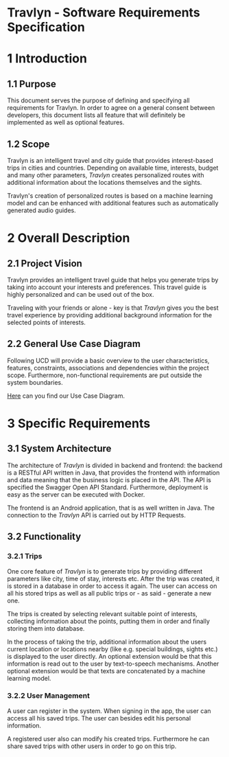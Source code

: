 # Travlyn - Software Requirements Specification

# 1 Introduction

## 1.1 Purpose

This document serves the purpose of defining and specifying all requirements for Travlyn. In order to agree on a general consent between developers, this document lists all feature that will definitely be implemented as well as optional features.

## 1.2 Scope

Travlyn is an intelligent travel and city guide that provides interest-based trips in cities and countries. Depending on available time, interests, budget and many other parameters, _Travlyn_ creates personalized routes with additional information about the locations themselves and the sights.

Travlyn's creation of personalized routes is based on a machine learning model and can be enhanced with additional features such as automatically generated audio guides.

# 2 Overall Description

## 2.1 Project Vision

Travlyn provides an intelligent travel guide that helps you generate trips by taking into account your interests and preferences. This travel guide is highly personalized and can be used out of the box.

Traveling with your friends or alone - key is that _Travlyn_ gives you the best travel experience by providing additional background information for the selected points of interests.

## 2.2 General Use Case Diagram

Following UCD will provide a basic overview to the user characteristics, features, constraints, associations and dependencies within the project scope. Furthermore, non-functional requirements are put outside the system boundaries.

[Here](ucd/UCD.pdf) can you find our Use Case Diagram.

# 3 Specific Requirements

## 3.1 System Architecture

The architecture of _Travlyn_ is divided in backend and frontend: the backend is a RESTful API written in Java, that provides the frontend with information and data meaning that the business logic is placed in the API. The API is specified the Swagger Open API Standard. Furthermore, deployment is easy as the server can be executed with Docker.

The frontend is an Android application, that is as well written in Java. The connection to the _Travlyn_ API is carried out by HTTP Requests.

## 3.2 Functionality

### 3.2.1 Trips

One core feature of _Travlyn_ is to generate trips by providing different parameters like city, time of stay, interests etc. After the trip was created, it is stored in a database in order to access it again. The user can access on all his stored trips as well as all public trips or - as said - generate a new one.

The trips is created by selecting relevant suitable point of interests, collecting information about the points, putting them in order and finally storing them into database.

In the process of taking the trip, additional information about the users current location or locations nearby (like e.g. special buildings, sights etc.) is displayed to the user directly. An optional extension would be that this information is read out to the user by text-to-speech mechanisms. Another optional extension would be that texts are concatenated by a machine learning model. 

### 3.2.2 User Management

A user can register in the system. When signing in the app, the user can access all his saved trips. The user can besides edit his personal information.

A registered user also can modify his created trips. Furthermore he can share saved trips with other users in order to go on this trip.
